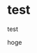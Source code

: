 test
====

test


















































































































































































































































































































































































































































































































































































































































































































































































































































































































































































































































































































































hoge
